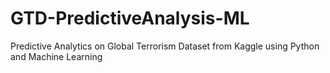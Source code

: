 # GTD-PredictiveAnalysis-ML
Predictive Analytics on Global Terrorism Dataset from Kaggle using Python and Machine Learning
